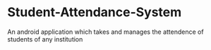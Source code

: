 # Student-Attendance-System
An android application which takes and manages the attendence of students of any institution
